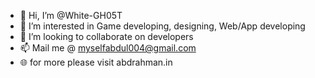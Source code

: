 - 👋 Hi, I’m @White-GH05T
- 👀 I’m interested in Game developing, designing, Web/App developing 
- 💞️ I’m looking to collaborate on developers
- 📫 Mail me @ myselfabdul004@gmail.com
- 🌐 for more please visit abdrahman.in

<!---
White-GH05T/White-GH05T is a ✨ special ✨ repository because its `README.md` (this file) appears on your GitHub profile.
You can click the Preview link to take a look at your changes.
--->
